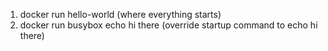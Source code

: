 1. docker run hello-world (where everything starts)
2. docker run busybox echo hi there (override startup command to echo hi there)
